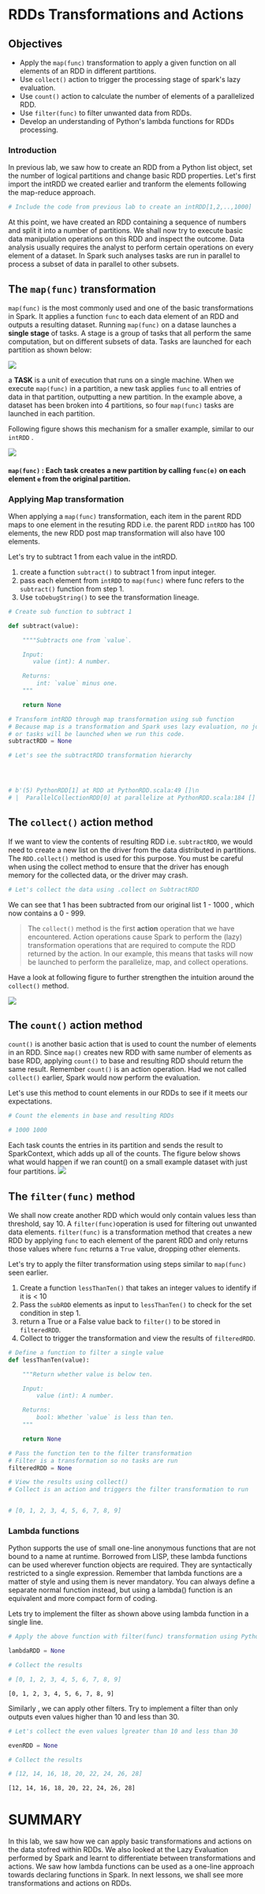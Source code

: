 
# RDDs Transformations and Actions

## Objectives

* Apply the `map(func)` transformation to apply a given function on all elements of an RDD in different partitions. 
* Use `collect()` action to trigger the processing stage of spark's lazy evaluation. 
* Use `count()` action to calculate the number of elements of a parallelized RDD.
* Use `filter(func)` to filter unwanted data from RDDs.
* Develop an understanding of Python's lambda functions for RDDs processing. 

### Introduction

In previous lab, we saw how to create an RDD from a Python list object, set the number of logical partitions and change basic RDD properties. Let's first import the intRDD we created earlier and tranform the elements following the map-reduce approach. 


```python
# Include the code from previous lab to create an intRDD[1,2,..,1000]

```

At this point, we have created an RDD containing a sequence of numbers and split it into a number of partitions. We shall now try to execute basic data manipulation operations on this RDD and inspect the outcome. Data analysis usually requires the analyst to perform certain operations on every element of a dataset. In Spark such analyses tasks are run in parallel to process a subset of data in parallel to other subsets. 

## The `map(func)` transformation 

`map(func)` is the most commonly used and one of the basic transformations in Spark. It applies a function `func` to each data element of an RDD and outputs a resulting dataset. Running `map(func)` on a datase launches a **single stage** of tasks. A stage is a group of tasks that all perform the same computation, but on different subsets of data. Tasks are launched for each partition as shown below:

![](tasks.png)

a **TASK** is a unit of execution that runs on a single machine. When we execute `map(func)` in a partition, a new task applies `func` to all entries of data in that partition, outputting a new partition. In the example above, a dataset has been broken into 4 partitions, so four `map(func)` tasks are launched in each partition. 

Following figure shows this mechanism for a smaller example, similar to our `intRDD` . 

![](map.png)
#### `map(func)` : Each task creates a new partition by calling `func(e)` on each element `e` from the original partition. 



### Applying Map transformation

When applying a `map(func)` transformation, each item in the parent RDD maps to one element in the resuting RDD i.e. the parent RDD `intRDD` has 100 elements, the new RDD post map transformation will also have 100 elements. 

Let's try to subtract 1 from each value in the intRDD.

1. create a function `subtract()` to subtract 1 from input integer. 
2. pass each element from `intRDD` to `map(func)` where func refers to the `subtract()` function from step 1. 
3. Use `toDebugString()` to see the transformation lineage. 


```python
# Create sub function to subtract 1

def subtract(value):

    """"Subtracts one from `value`.

    Input:
       value (int): A number.

    Returns:
        int: `value` minus one.
    """

    return None

# Transform intRDD through map transformation using sub function
# Because map is a transformation and Spark uses lazy evaluation, no jobs, stages,
# or tasks will be launched when we run this code.
subtractRDD = None

# Let's see the subtractRDD transformation hierarchy




# b'(5) PythonRDD[1] at RDD at PythonRDD.scala:49 []\n 
# |  ParallelCollectionRDD[0] at parallelize at PythonRDD.scala:184 []'
```

## The `collect()` action method

If we want to view the contents of resulting RDD i.e. `subtractRDD`, we would need to create a new list on the driver from the data distributed in partitions. The `RDD.collect()` method is used for this purpose. You must be careful when using the collect method to ensure that the driver has enough memory for the collected data, or the driver may crash. 


```python
# Let's collect the data using .collect on SubtractRDD

```

We can see that 1 has been subtracted from our original list 1 - 1000 , which now contains a 0 - 999. 

>The `collect()` method is the first **action** operation that we have encountered. Action operations cause Spark to perform the (lazy) transformation operations that are required to compute the RDD returned by the action. In our example, this means that tasks will now be launched to perform the parallelize, map, and collect operations.

Have a look at following figure to further strengthen the intuition around the `collect()` method. 

![](collect.png)




## The `count()` action method

`count()` is another basic action that is used to count the number of elements in an RDD. Since `map()` creates new RDD with same number of elements as base RDD, applying `count()` to base and resulting RDD should return the same result. Remember `count()` is an action operation. Had we not called `collect()` earlier, Spark would now perform the evaluation. 

Let's use this method to count elements in our RDDs to see if it meets our expectations.   


```python
# Count the elements in base and resulting RDDs

# 1000 1000
```

Each task counts the entries in its partition and sends the result to  SparkContext, which adds up all of the counts. The figure below shows what would happen if we ran count() on a small example dataset with just four partitions.
![](count.png)


## The `filter(func)` method

We shall now create another RDD which would only contain values less than threshold, say 10. A `filter(func)`operation is used for filtering out unwanted data elements. `filter(func)` is a transformation method that creates a new RDD by applying `func` to each element of the parent RDD and only returns those values where `func` returns a `True` value, dropping other elements.

Let's try to apply the filter transformation using steps similar to `map(func)` seen earlier. 

1. Create a function `lessThanTen()` that takes an integer values to identify if it is < 10
2. Pass the `subRDD` elements as input to `lessThanTen()` to check for the set condition in step 1.
3. return a True or a False value back to `filter()` to be stored in `filteredRDD`.
4. Collect to trigger the transformation and view the results of `filteredRDD`.



```python
# Define a function to filter a single value
def lessThanTen(value):

    """Return whether value is below ten.

    Input:
        value (int): A number.

    Returns:
        bool: Whether `value` is less than ten.
    """

    return None

# Pass the function ten to the filter transformation
# Filter is a transformation so no tasks are run
filteredRDD = None

# View the results using collect()
# Collect is an action and triggers the filter transformation to run


# [0, 1, 2, 3, 4, 5, 6, 7, 8, 9]
```

### Lambda functions

Python supports the use of small one-line anonymous functions that are not bound to a name at runtime. Borrowed from LISP, these lambda functions can be used wherever function objects are required. They are syntactically restricted to a single expression. Remember that lambda functions are a matter of style and using them is never mandatory. You can always define a separate normal function instead, but using a lambda() function is an equivalent and more compact form of coding.

Lets try to implement the filter as shown above using lambda function in a single line. 


```python
# Apply the above function with filter(func) transformation using Python's lambda functions and collect the results

lambdaRDD = None

# Collect the results

# [0, 1, 2, 3, 4, 5, 6, 7, 8, 9]
```




    [0, 1, 2, 3, 4, 5, 6, 7, 8, 9]



Similarly , we can apply other filters. Try to implement a filter than only outputs even values higher than 10 and less than 30. 


```python
# Let's collect the even values lgreater than 10 and less than 30

evenRDD = None

# Collect the results

# [12, 14, 16, 18, 20, 22, 24, 26, 28]
```




    [12, 14, 16, 18, 20, 22, 24, 26, 28]



# SUMMARY

In this lab, we saw how we can apply basic transformations and actions on the data stofred within RDDs. We also looked at the Lazy Evaluation performed by Spark and learnt to differentiate between transformations and actions. We saw how lambda functions can be used as a one-line approach towards declaring functions in Spark. In next lessons, we shall see more transformations and actions on RDDs. 
